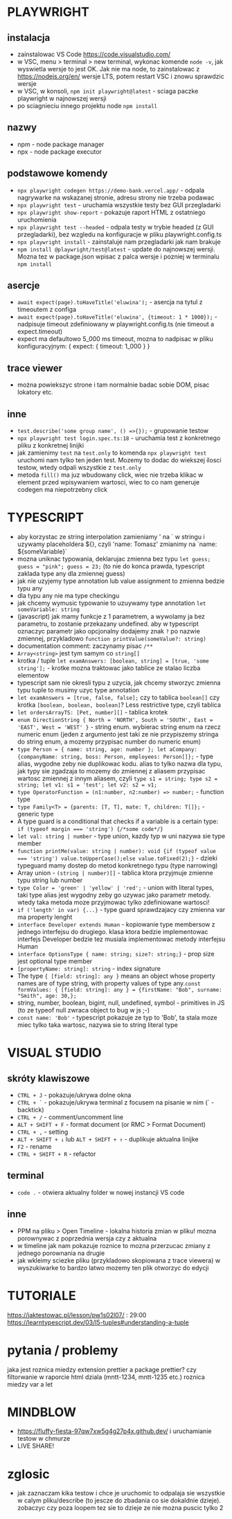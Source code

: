 # PLAYWRIGHT

## instalacja

- zainstalowac VS Code https://code.visualstudio.com/
- w VSC, menu > terminal > new terminal, wykonac komende `node -v`, jak wyswietla wersje to jest OK. Jak nie ma node, to zainstalowac z https://nodejs.org/en/ wersje LTS, potem restart VSC i znowu sprawdzic wersje
- w VSC, w konsoli, `npm init playwright@latest` - sciaga paczke playwright w najnowszej wersji
- po sciagnieciu innego projektu node `npm install`

## nazwy

- npm - node package manager
- npx - node package executor

## podstawowe komendy

- `npx playwright codegen https://demo-bank.vercel.app/` - odpala nagrywarke na wskazanej stronie, adresu strony nie trzeba podawac
- `npx playwright test` - uruchamia wszystkie testy bez GUI przegladarki
- `npx playwright show-report` - pokazuje raport HTML z ostatniego uruchomienia
- `npx playwright test --headed` - odpala testy w trybie headed (z GUI przegladarki), bez wzgledu na konfiguracje w pliku playwright.config.ts
- `npx playwright install` - zainstaluje nam przegladarki jak nam brakuje
- `npm install @playwright/test@latest` - update do najnowszej wersji. Mozna tez w package.json wpisac z palca wersje i pozniej w terminalu `npm install`

## asercje

- `await expect(page).toHaveTitle('eluwina');` - asercja na tytul z timeoutem z configa
- `await expect(page).toHaveTitle('eluwina', {timeout: 1 * 1000});` - nadpisuje timeout zdefiniowany w playwright.config.ts (nie timeout a expect.timeout)
- expect ma defaultowo 5_000 ms timeout, mozna to nadpisac w pliku konfiguracyjnym: { expect: { timeout: 1_000 } }

## trace viewer

- można powiekszyc strone i tam normalnie badac sobie DOM, pisac lokatory etc.

## inne

- `test.describe('some group name', () =>{});` - grupowanie testow
- `npx playwright test login.spec.ts:18` - uruchamia test z konkretnego pliku z konkretnej linijki
- jak zamienimy `test` na `test.only` to komenda `npx playwright test` uruchomi nam tylko ten jeden test. Mozemy to dodac do wiekszej ilosci testow, wtedy odpali wszystkie z `test.only`
- metoda `fill()` ma juz wbudowany click, wiec nie trzeba klikac w element przed wpisywaniem wartosci, wiec to co nam generuje codegen ma niepotrzebny click

# TYPESCRIPT

- aby korzystac ze string interpolation zamieniamy ' na \` w stringu i uzywamy placeholdera \$\{\}, czyli 'name: Tomasz' zmianimy na \`name: ${someVariable}\`
- mozna uniknac typowania, deklarujac zmienna bez typu `let guess; guess = "pink"; guess = 23;` (to nie do konca prawda, typescript zaklada type any dla zmiennej guess)
- jak nie uzyjemy type annotation lub value assignment to zmienna bedzie typu any
- dla typu any nie ma type checkingu
- jak chcemy wymusic typowanie to uzuywamy type annotation `let someVariable: string`
- (javascript) jak mamy funkcje z 1 parametrem, a wywolamy ja bez parametru, to zostanie przekazany undefined. aby w typescript oznaczyc parametr jako opcjonalny dodajemy znak `?` po nazwie zmiennej, przykladowo `function printValue(someValue?: string)`
- documentation comment: zaczynamy pisac `/**`
- `Array<string>` jest tym samym co `string[]`
- krotka / tuple `let examAnswers: [boolean, string] = [true, 'some string'];` - krotke mozna traktowac jako tablice ze stalao liczba elementow
- typescript sam nie okresli typu z uzycia, jak chcemy stworzyc zmienna typu tuple to musimy uzyc type annotation
- `let examAnswers = [true, false, false];` czy to tablica `boolean[]` czy krotka `[boolean, boolean, boolean]`? Less restrictive type, czyli tablica
- `let ordersArrayTS: [Pet, number][]` - tablica krotek
- `enum DirectionString { North = 'NORTH', South = 'SOUTH', East = 'EAST', West = 'WEST' }` - string enum. wybierac string enum na rzecz numeric enum (jeden z argumento jest taki ze nie przypiszemy stringa do string enum, a mozemy przypisac number do numeric enum)
- `type Person = { name: string, age: number }; let aCompany: {companyName: string, boss: Person, employees: Person[]};` - type alias, wygodne zeby nie duplikowac kodu. alias to tylko nazwa dla typu, jak typy sie zgadzaja to mozemy do zmiennej z aliasem przypisac wartosc zmiennej z innym aliasem, czyli `type s1 = string; type s2 = string; let v1: s1 = 'test'; let v2: s2 = v1;`
- `type OperatorFunction = (n1:number, n2:number) => number;` - function type
- `type Family<T> = {parents: [T, T], mate: T, children: T[]};` - generic type
- A type guard is a conditional that checks if a variable is a certain type: `if (typeof margin === 'string') {/*some code*/}`
- `let val: string | number` - type union, kazdy typ w uni nazywa sie type member
- `function printMe(value: string | number): void {if (typeof value === 'string') value.toUpperCase();else value.toFixed(2);}` - dzieki typeguard mamy dostep do metod konkretnego typu (type narrowing)
- Array union - `(string | number)[]` - tablica ktora przyjmuje zmienne typu string lub number
- `type Color = 'green' | 'yellow' | 'red';` - union with literal types, taki type alias jest wygodny zeby go uzywac jako parametr metody. wtedy taka metoda moze przyjmowac tylko zdefiniowane wartosci!
- `if ('length' in var) {...}` - type guard sprawdzajacy czy zmienna var ma property lenght
- `interface Developer extends Human` - kopiowanie type membersow z jednego interfejsu do drugiego. klasa ktora bedzie implementowac interfejs Developer bedzie tez musiala implementowac metody interfejsu Human
- `interface OptionsType { name: string; size?: string;}` - prop size jest optional type member
- `[propertyName: string]: string` - index signature
- The type `{ [field: string]: any }` means an object whose property names are of type string, with property values of type any.`const formValues: { [field: string]: any } = {firstName: "Bob", surname: "Smith", age: 30,};`
- string, number, boolean, bigint, null, undefined, symbol - primitives in JS (to ze typeof null zwraca object to bug w js ;-)
- `const name: 'Bob'` - typescript pokazuje ze typ to 'Bob', ta stala moze miec tylko taka wartosc, nazywa sie to string literal type

# VISUAL STUDIO

## skróty klawiszowe

- `CTRL + J` - pokazuje/ukrywa dolne okna
- `` CTRL + ` `` - pokazuje/ukrywa terminal z focusem na pisanie w nim (\` - backtick)
- `CTRL + /` - comment/uncomment line
- `ALT + SHIFT + F` - format document (or RMC > Format Document)
- `CTRL + ,` - setting
- `ALT + SHIFT + ↓` lub `ALT + SHIFT + ↑` - duplikuje aktualna linijke
- `F2` - rename
- `CTRL + SHIFT + R` - refactor

## terminal

- `code .` - otwiera aktualny folder w nowej instancji VS code

## inne

- PPM na pliku > Open Timeline - lokalna historia zmian w pliku! mozna porownywac z poprzednia wersja czy z aktualna
- w timeline jak nam pokazuje roznice to mozna przerzucac zmiany z jednego porownania na drugie
- jak wkleimy sciezke pliku (przykladowo skopiowana z trace viewera) w wyszukiwarke to bardzo latwo mozemy ten plik otworzyc do edycji

# TUTORIALE

https://jaktestowac.pl/lesson/pw1s02l07/ : 29:00
https://learntypescript.dev/03/l5-tuples#understanding-a-tuple

# pytania / problemy

jaka jest roznica miedzy extension prettier a package prettier?
czy filtorwanie w raporcie html dziala (mntt-1234, mntt-1235 etc.)
roznica miedzy var a let

# MINDBLOW

- https://fluffy-fiesta-97qw7xw5g4g27p4x.github.dev/ i uruchamianie testow w chmurze
- LIVE SHARE!

# zglosic

- jak zaznaczam kika testow i chce je uruchomic to odpalaja sie wszystkie w calym pliku/describe (to jescze do zbadania co sie dokaldnie dzieje). zobaczyc czy poza loopem tez sie to dzieje ze nie mozna puscic tylko 2
